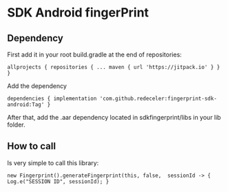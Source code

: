 # SDK Android fingerPrint

## Dependency 

First add it in your root build.gradle at the end of repositories:

`
allprojects {
		repositories {
			...
			maven { url 'https://jitpack.io' }
		}
	}
`

Add the dependency

`
dependencies {
	        implementation 'com.github.redeceler:fingerprint-sdk-android:Tag'
	}
`

After that, add the .aar dependency located in sdkfingerprint/libs in your lib folder.


## How to call

Is very simple to call this library: 

`
 new Fingerprint().generateFingerprint(this, false,  sessionId -> {
    Log.e("SESSION ID", sessionId);
}     
`

